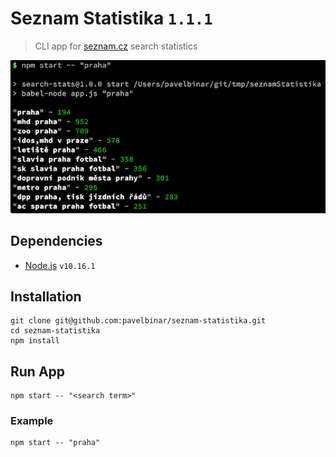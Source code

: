 # Seznam Statistika `1.1.1`

> CLI app for [seznam.cz](http://search.seznam.cz/) search statistics

![Screenshot](screenshot.png)

## Dependencies

* [Node.js](http://nodejs.org) `v10.16.1`

## Installation

    git clone git@github.com:pavelbinar/seznam-statistika.git
    cd seznam-statistika
    npm install

## Run App

    npm start -- "<search term>"

### Example

    npm start -- "praha"
